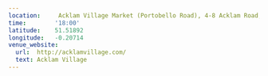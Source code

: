```yaml
---
location:     Acklam Village Market (Portobello Road), 4-8 Acklam Road, London W10 5TY
time:        '18:00'
latitude:    51.51892
longitude:   -0.20714
venue_website:
  url:  http://acklamvillage.com/
  text: Acklam Village
---
```

